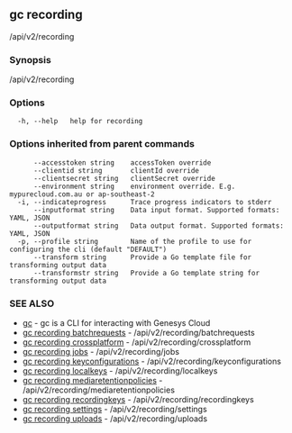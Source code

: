 ## gc recording

/api/v2/recording

### Synopsis

/api/v2/recording

### Options

```
  -h, --help   help for recording
```

### Options inherited from parent commands

```
      --accesstoken string    accessToken override
      --clientid string       clientId override
      --clientsecret string   clientSecret override
      --environment string    environment override. E.g. mypurecloud.com.au or ap-southeast-2
  -i, --indicateprogress      Trace progress indicators to stderr
      --inputformat string    Data input format. Supported formats: YAML, JSON
      --outputformat string   Data output format. Supported formats: YAML, JSON
  -p, --profile string        Name of the profile to use for configuring the cli (default "DEFAULT")
      --transform string      Provide a Go template file for transforming output data
      --transformstr string   Provide a Go template string for transforming output data
```

### SEE ALSO

* [gc](gc.html)	 - gc is a CLI for interacting with Genesys Cloud
* [gc recording batchrequests](gc_recording_batchrequests.html)	 - /api/v2/recording/batchrequests
* [gc recording crossplatform](gc_recording_crossplatform.html)	 - /api/v2/recording/crossplatform
* [gc recording jobs](gc_recording_jobs.html)	 - /api/v2/recording/jobs
* [gc recording keyconfigurations](gc_recording_keyconfigurations.html)	 - /api/v2/recording/keyconfigurations
* [gc recording localkeys](gc_recording_localkeys.html)	 - /api/v2/recording/localkeys
* [gc recording mediaretentionpolicies](gc_recording_mediaretentionpolicies.html)	 - /api/v2/recording/mediaretentionpolicies
* [gc recording recordingkeys](gc_recording_recordingkeys.html)	 - /api/v2/recording/recordingkeys
* [gc recording settings](gc_recording_settings.html)	 - /api/v2/recording/settings
* [gc recording uploads](gc_recording_uploads.html)	 - /api/v2/recording/uploads


